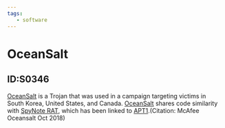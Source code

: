 ```yaml
---
tags:
   - software
---
```

# OceanSalt
## ID:S0346
[OceanSalt](software/S0346) is a Trojan that was used in a campaign targeting victims in South Korea, United States, and Canada. [OceanSalt](software/S0346) shares code similarity with [SpyNote RAT](software/S0305), which has been linked to [APT1](groups/G0006).(Citation: McAfee Oceansalt Oct 2018)
